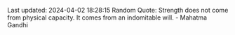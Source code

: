 Last updated: 2024-04-02 18:28:15
Random Quote: Strength does not come from physical capacity. It comes from an indomitable will. - Mahatma Gandhi